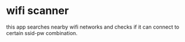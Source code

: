 # wifi scanner

this app searches nearby wifi networks and checks if it can connect to certain ssid-pw combination.

